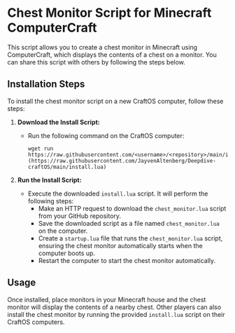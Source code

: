 # Chest Monitor Script for Minecraft ComputerCraft

This script allows you to create a chest monitor in Minecraft using ComputerCraft, which displays the contents of a chest on a monitor. You can share this script with others by following the steps below.

## Installation Steps

To install the chest monitor script on a new CraftOS computer, follow these steps:

1. **Download the Install Script:**
   - Run the following command on the CraftOS computer:
     ```
     wget run https://raw.githubusercontent.com/<username>/<repository>/main/install.lua](https://raw.githubusercontent.com/JayvenAltenberg/Deepdive-craftOS/main/install.lua)
     ```

2. **Run the Install Script:**
   - Execute the downloaded `install.lua` script. It will perform the following steps:
     - Make an HTTP request to download the `chest_monitor.lua` script from your GitHub repository.
     - Save the downloaded script as a file named `chest_monitor.lua` on the computer.
     - Create a `startup.lua` file that runs the `chest_monitor.lua` script, ensuring the chest monitor automatically starts when the computer boots up.
     - Restart the computer to start the chest monitor automatically.

## Usage

Once installed, place monitors in your Minecraft house and the chest monitor will display the contents of a nearby chest. Other players can also install the chest monitor by running the provided `install.lua` script on their CraftOS computers.
